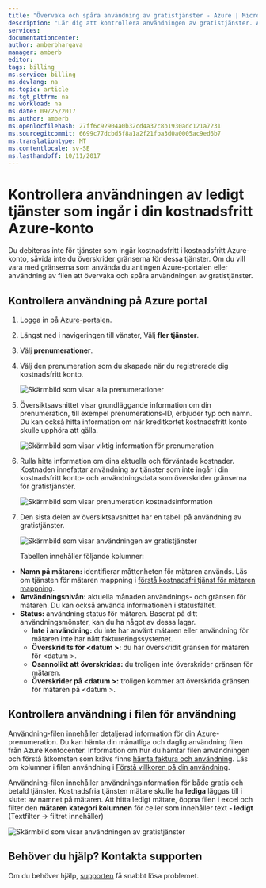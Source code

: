 ```yaml
---
title: "Övervaka och spåra användning av gratistjänster - Azure | Microsoft Docs"
description: "Lär dig att kontrollera användningen av gratistjänster. Använda Azure portal och användning csv."
services: 
documentationcenter: 
author: amberbhargava
manager: amberb
editor: 
tags: billing
ms.service: billing
ms.devlang: na
ms.topic: article
ms.tgt_pltfrm: na
ms.workload: na
ms.date: 09/25/2017
ms.author: amberb
ms.openlocfilehash: 27ff6c92904a0b32cd4a37c8b1930adc121a7231
ms.sourcegitcommit: 6699c77dcbd5f8a1a2f21fba3d0a0005ac9ed6b7
ms.translationtype: MT
ms.contentlocale: sv-SE
ms.lasthandoff: 10/11/2017
---
```

# <a name="check-usage-of-free-services-included-with-your-azure-free-account"></a>Kontrollera användningen av ledigt tjänster som ingår i din kostnadsfritt Azure-konto 

Du debiteras inte för tjänster som ingår kostnadsfritt i kostnadsfritt Azure-konto, såvida inte du överskrider gränserna för dessa tjänster. Om du vill vara med gränserna som använda du antingen Azure-portalen eller användning av filen att övervaka och spåra användningen av gratistjänster. 

## <a name="check-usage-on-the-azure-portal"></a>Kontrollera användning på Azure portal

1.  Logga in på [Azure-portalen]( http://portal.azure.com).

2.  Längst ned i navigeringen till vänster, Välj **fler tjänster**.

3.  Välj **prenumerationer**.

4.  Välj den prenumeration som du skapade när du registrerade dig kostnadsfritt konto.

    ![Skärmbild som visar alla prenumerationer](./media/billing-check-usage-of-free-services/select-free-account-subscription.png)

5.  Översiktsavsnittet visar grundläggande information om din prenumeration, till exempel prenumerations-ID, erbjuder typ och namn. Du kan också hitta information om när kreditkortet kostnadsfritt konto skulle upphöra att gälla.

    ![Skärmbild som visar viktig information för prenumeration](./media/billing-check-usage-of-free-services/subscription-essential-information.png)

6.  Rulla hitta information om dina aktuella och förväntade kostnader. Kostnaden innefattar användning av tjänster som inte ingår i din kostnadsfritt konto- och användningsdata som överskrider gränserna för gratistjänster. 

    ![Skärmbild som visar prenumeration kostnadsinformation](./media/billing-check-usage-of-free-services/subscription-cost-information.png)

7.  Den sista delen av översiktsavsnittet har en tabell på användning av gratistjänster. 

    ![Skärmbild som visar användningen av gratistjänster](./media/billing-check-usage-of-free-services/subscription-usage-free-services.png)

    Tabellen innehåller följande kolumner:

* **Namn på mätaren:** identifierar måttenheten för mätaren används. Läs om tjänsten för mätaren mappning i [förstå kostnadsfri tjänst för mätaren mappning](billing-understand-free-service-meter-mapping.md). 
* **Användningsnivån:** aktuella månaden användnings- och gränsen för mätaren. Du kan också använda informationen i statusfältet.
* **Status:** användning status för mätaren. Baserat på ditt användningsmönster, kan du ha något av dessa lagar.
  * **Inte i användning:** du inte har använt mätaren eller användning för mätaren inte har nått faktureringssystemet.
  * **Överskridits för \<datum >:** du har överskridit gränsen för mätaren för \<datum >.
  * **Osannolikt att överskridas:** du troligen inte överskrider gränsen för mätaren.
  * **Överskrider på \<datum >:** troligen kommer att överskrida gränsen för mätaren på \<datum >.


## <a name="check-usage-through-the-usage-file"></a>Kontrollera användning i filen för användning

Användning-filen innehåller detaljerad information för din Azure-prenumeration. Du kan hämta din månatliga och daglig användning filen från Azure Kontocenter. Information om hur du hämtar filen användningen och förstå åtkomsten som krävs finns [hämta faktura och användning](billing-download-azure-invoice-daily-usage-date.md). Läs om kolumner i filen användning i [Förstå villkoren på din användning](billing-understand-your-usage.md). 

Användning-filen innehåller användningsinformation för både gratis och betald tjänster. Kostnadsfria tjänsten mätare skulle ha **lediga** läggas till i slutet av namnet på mätaren. Att hitta ledigt mätare, öppna filen i excel och filter den **mätaren kategori kolumnen** för celler som innehåller text **- ledigt** (Textfilter &rarr; filtret innehåller)&nbsp;

![Skärmbild som visar användningen av gratistjänster](./media/billing-check-usage-of-free-services/free-services-usage-csv.png)


## <a name="need-help-contact-support"></a>Behöver du hjälp? Kontakta supporten

Om du behöver hjälp, [supporten](https://portal.azure.com/?#blade/Microsoft_Azure_Support/HelpAndSupportBlade) få snabbt lösa problemet.
